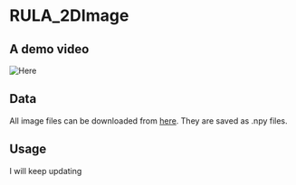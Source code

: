 # RULA_2DImage
## A demo video
![Here](https://www.youtube.com/watch?v=tGCaimNueZ8&t=28s)
## Data 
All image files can be downloaded from [here](https://drive.google.com/drive/folders/1ZElaLTsBjNorSCqxaxzSLM3CwQSqyHmD?usp=sharing). They are saved as .npy files.
## Usage
I will keep updating

